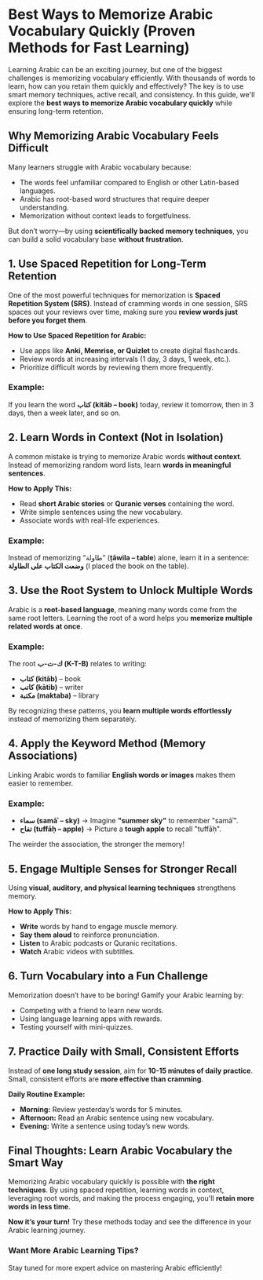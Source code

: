 # **Best Ways to Memorize Arabic Vocabulary Quickly (Proven Methods for Fast Learning)**

Learning Arabic can be an exciting journey, but one of the biggest challenges is memorizing vocabulary efficiently. With thousands of words to learn, how can you retain them quickly and effectively? The key is to use smart memory techniques, active recall, and consistency. In this guide, we'll explore the **best ways to memorize Arabic vocabulary quickly** while ensuring long-term retention.

## **Why Memorizing Arabic Vocabulary Feels Difficult**

Many learners struggle with Arabic vocabulary because:

* The words feel unfamiliar compared to English or other Latin-based languages.  
* Arabic has root-based word structures that require deeper understanding.  
* Memorization without context leads to forgetfulness.

But don’t worry—by using **scientifically backed memory techniques**, you can build a solid vocabulary base **without frustration**.

## **1\. Use Spaced Repetition for Long-Term Retention**

One of the most powerful techniques for memorization is **Spaced Repetition System (SRS)**. Instead of cramming words in one session, SRS spaces out your reviews over time, making sure you **review words just before you forget them**.

**How to Use Spaced Repetition for Arabic:**

* Use apps like **Anki, Memrise, or Quizlet** to create digital flashcards.  
* Review words at increasing intervals (1 day, 3 days, 1 week, etc.).  
* Prioritize difficult words by reviewing them more frequently.

### **Example:**

If you learn the word **كتاب (kitāb – book)** today, review it tomorrow, then in 3 days, then a week later, and so on.

## **2\. Learn Words in Context (Not in Isolation)**

A common mistake is trying to memorize Arabic words **without context**. Instead of memorizing random word lists, learn **words in meaningful sentences**.

**How to Apply This:**

* Read **short Arabic stories** or **Quranic verses** containing the word.  
* Write simple sentences using the new vocabulary.  
* Associate words with real-life experiences.

### **Example:**

Instead of memorizing “طاولة” (**ṭāwila – table**) alone, learn it in a sentence:  
**وضعت الكتاب على الطاولة** (I placed the book on the table).

## **3\. Use the Root System to Unlock Multiple Words**

Arabic is a **root-based language**, meaning many words come from the same root letters. Learning the root of a word helps you **memorize multiple related words at once**.

### **Example:**

The root **ك-ت-ب (K-T-B)** relates to writing:

* **كتاب (kitāb)** – book  
* **كاتب (kātib)** – writer  
* **مكتبة (maktaba)** – library

By recognizing these patterns, you **learn multiple words effortlessly** instead of memorizing them separately.

## **4\. Apply the Keyword Method (Memory Associations)**

Linking Arabic words to familiar **English words or images** makes them easier to remember.

### **Example:**

* **سماء (samāʾ – sky)** → Imagine **"summer sky"** to remember "samāʾ".  
* **تفاح (tuffāḥ – apple)** → Picture a **tough apple** to recall "tuffāḥ".

The weirder the association, the stronger the memory\!

## **5\. Engage Multiple Senses for Stronger Recall**

Using **visual, auditory, and physical learning techniques** strengthens memory.

**How to Apply This:**

* **Write** words by hand to engage muscle memory.  
* **Say them aloud** to reinforce pronunciation.  
* **Listen** to Arabic podcasts or Quranic recitations.  
* **Watch** Arabic videos with subtitles.

## **6\. Turn Vocabulary into a Fun Challenge**

Memorization doesn’t have to be boring\! Gamify your Arabic learning by:

* Competing with a friend to learn new words.  
* Using language learning apps with rewards.  
* Testing yourself with mini-quizzes.

## **7\. Practice Daily with Small, Consistent Efforts**

Instead of **one long study session**, aim for **10-15 minutes of daily practice**. Small, consistent efforts are **more effective than cramming**.

**Daily Routine Example:**

* **Morning:** Review yesterday’s words for 5 minutes.  
* **Afternoon:** Read an Arabic sentence using new vocabulary.  
* **Evening:** Write a sentence using today’s new words.

## **Final Thoughts: Learn Arabic Vocabulary the Smart Way**

Memorizing Arabic vocabulary quickly is possible with **the right techniques**. By using spaced repetition, learning words in context, leveraging root words, and making the process engaging, you'll **retain more words in less time**.

**Now it’s your turn\!** Try these methods today and see the difference in your Arabic learning journey.

### **Want More Arabic Learning Tips?**

Stay tuned for more expert advice on mastering Arabic efficiently\!

